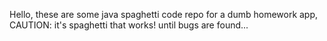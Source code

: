 Hello, these are some java spaghetti code repo for a dumb homework app, CAUTION: it's spaghetti that works! until bugs are found...
